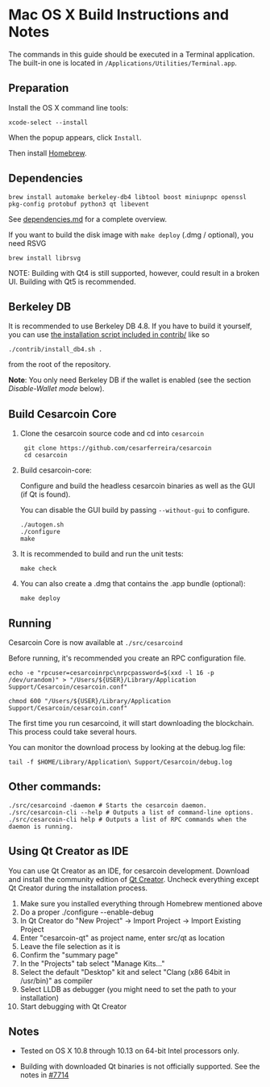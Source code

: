 Mac OS X Build Instructions and Notes
====================================
The commands in this guide should be executed in a Terminal application.
The built-in one is located in `/Applications/Utilities/Terminal.app`.

Preparation
-----------
Install the OS X command line tools:

`xcode-select --install`

When the popup appears, click `Install`.

Then install [Homebrew](https://brew.sh).

Dependencies
----------------------

    brew install automake berkeley-db4 libtool boost miniupnpc openssl pkg-config protobuf python3 qt libevent

See [dependencies.md](dependencies.md) for a complete overview.

If you want to build the disk image with `make deploy` (.dmg / optional), you need RSVG

    brew install librsvg

NOTE: Building with Qt4 is still supported, however, could result in a broken UI. Building with Qt5 is recommended.

Berkeley DB
-----------
It is recommended to use Berkeley DB 4.8. If you have to build it yourself,
you can use [the installation script included in contrib/](/contrib/install_db4.sh)
like so

```shell
./contrib/install_db4.sh .
```

from the root of the repository.

**Note**: You only need Berkeley DB if the wallet is enabled (see the section *Disable-Wallet mode* below).

Build Cesarcoin Core
------------------------

1. Clone the cesarcoin source code and cd into `cesarcoin`

        git clone https://github.com/cesarferreira/cesarcoin
        cd cesarcoin

2.  Build cesarcoin-core:

    Configure and build the headless cesarcoin binaries as well as the GUI (if Qt is found).

    You can disable the GUI build by passing `--without-gui` to configure.

        ./autogen.sh
        ./configure
        make

3.  It is recommended to build and run the unit tests:

        make check

4.  You can also create a .dmg that contains the .app bundle (optional):

        make deploy

Running
-------

Cesarcoin Core is now available at `./src/cesarcoind`

Before running, it's recommended you create an RPC configuration file.

    echo -e "rpcuser=cesarcoinrpc\nrpcpassword=$(xxd -l 16 -p /dev/urandom)" > "/Users/${USER}/Library/Application Support/Cesarcoin/cesarcoin.conf"

    chmod 600 "/Users/${USER}/Library/Application Support/Cesarcoin/cesarcoin.conf"

The first time you run cesarcoind, it will start downloading the blockchain. This process could take several hours.

You can monitor the download process by looking at the debug.log file:

    tail -f $HOME/Library/Application\ Support/Cesarcoin/debug.log

Other commands:
-------

    ./src/cesarcoind -daemon # Starts the cesarcoin daemon.
    ./src/cesarcoin-cli --help # Outputs a list of command-line options.
    ./src/cesarcoin-cli help # Outputs a list of RPC commands when the daemon is running.

Using Qt Creator as IDE
------------------------
You can use Qt Creator as an IDE, for cesarcoin development.
Download and install the community edition of [Qt Creator](https://www.qt.io/download/).
Uncheck everything except Qt Creator during the installation process.

1. Make sure you installed everything through Homebrew mentioned above
2. Do a proper ./configure --enable-debug
3. In Qt Creator do "New Project" -> Import Project -> Import Existing Project
4. Enter "cesarcoin-qt" as project name, enter src/qt as location
5. Leave the file selection as it is
6. Confirm the "summary page"
7. In the "Projects" tab select "Manage Kits..."
8. Select the default "Desktop" kit and select "Clang (x86 64bit in /usr/bin)" as compiler
9. Select LLDB as debugger (you might need to set the path to your installation)
10. Start debugging with Qt Creator

Notes
-----

* Tested on OS X 10.8 through 10.13 on 64-bit Intel processors only.

* Building with downloaded Qt binaries is not officially supported. See the notes in [#7714](https://github.com/cesarcoin/cesarcoin/issues/7714)
